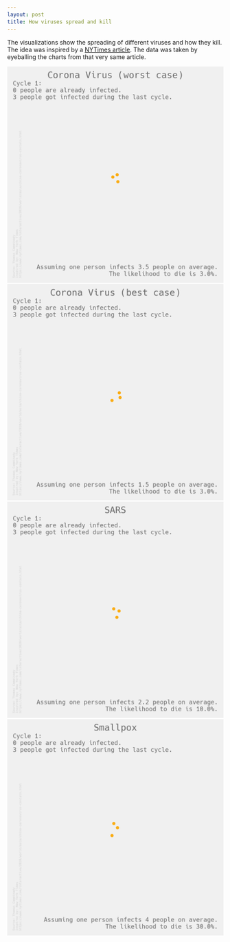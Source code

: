 ```yaml
---
layout: post
title: How viruses spread and kill
---
```


The visualizations show the spreading of different viruses and how they kill. The idea was inspired by a [NYTimes article](https://www.nytimes.com/interactive/2020/world/asia/china-coronavirus-contain.html). The data was taken by eyeballing the charts from that very same article.


![](/assets/2020-02-02-propagation/Coronaworst.gif)
![](/assets/2020-02-02-propagation/Coronabest.gif)
![](/assets/2020-02-02-propagation/SARS.gif)
![](/assets/2020-02-02-propagation/Smallpox.gif)
